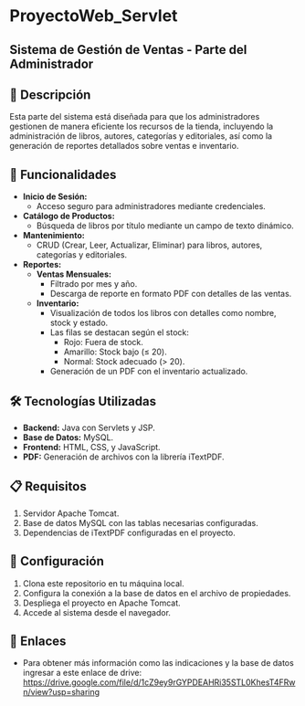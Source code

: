 # ProyectoWeb_Servlet

## Sistema de Gestión de Ventas - Parte del Administrador

## 📝 Descripción
Esta parte del sistema está diseñada para que los administradores gestionen de manera eficiente los recursos de la tienda, incluyendo la administración de libros, autores, categorías y editoriales, así como la generación de reportes detallados sobre ventas e inventario.

## 🌟 Funcionalidades
- **Inicio de Sesión:**
  - Acceso seguro para administradores mediante credenciales.
- **Catálogo de Productos:**
  - Búsqueda de libros por título mediante un campo de texto dinámico.
- **Mantenimiento:**
  - CRUD (Crear, Leer, Actualizar, Eliminar) para libros, autores, categorías y editoriales.
- **Reportes:**
  - **Ventas Mensuales:**
    - Filtrado por mes y año.
    - Descarga de reporte en formato PDF con detalles de las ventas.
  - **Inventario:**
    - Visualización de todos los libros con detalles como nombre, stock y estado.
    - Las filas se destacan según el stock:
      - Rojo: Fuera de stock.
      - Amarillo: Stock bajo (≤ 20).
      - Normal: Stock adecuado (> 20).
    - Generación de un PDF con el inventario actualizado.

## 🛠️ Tecnologías Utilizadas
- **Backend:** Java con Servlets y JSP.
- **Base de Datos:** MySQL.
- **Frontend:** HTML, CSS, y JavaScript.
- **PDF:** Generación de archivos con la librería iTextPDF.

## 📋 Requisitos
1. Servidor Apache Tomcat.
2. Base de datos MySQL con las tablas necesarias configuradas.
3. Dependencias de iTextPDF configuradas en el proyecto.

## 🚀 Configuración
1. Clona este repositorio en tu máquina local.
2. Configura la conexión a la base de datos en el archivo de propiedades.
3. Despliega el proyecto en Apache Tomcat.
4. Accede al sistema desde el navegador.

## 🔗 Enlaces
- Para obtener más información como las indicaciones y la base de datos ingresar a este enlace de drive: https://drive.google.com/file/d/1cZ9ey9rGYPDEAHRi35STL0KhesT4FRwn/view?usp=sharing
